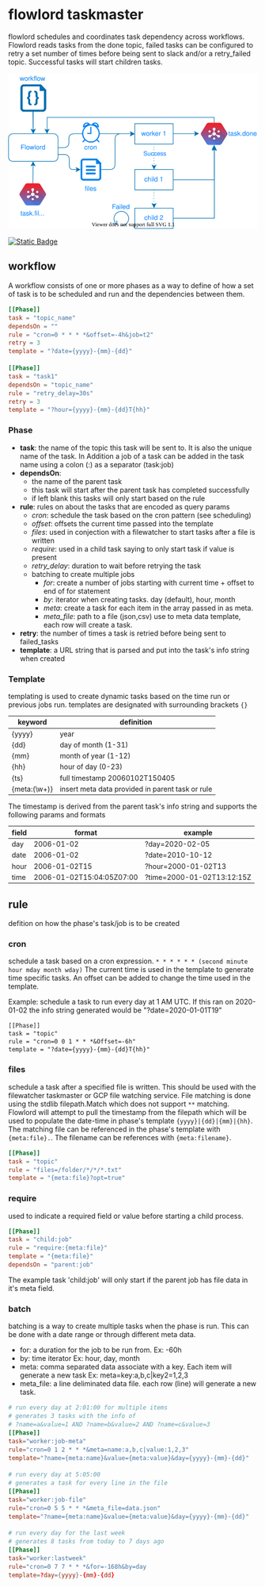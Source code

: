 # flowlord taskmaster
flowlord schedules and coordinates task dependency across workflows. Flowlord reads tasks from the done topic, failed tasks can be configured to retry a set number of times before being sent to slack and/or a retry_failed topic. Successful tasks will start children tasks.

![](flowlord.drawio.svg)


[![Static Badge](https://img.shields.io/badge/API%20Docs-green)](https://github.com/pcelvng/task-tools/wiki/Flowlord-API)


## workflow 
A workflow consists of one or more phases as a way to define of how a set of task is to be scheduled and run and the dependencies between them. 

``` toml 
[[Phase]]
task = "topic_name"
dependsOn = ""
rule = "cron=0 * * * *&offset=-4h&job=t2"
retry = 3
template = "?date={yyyy}-{mm}-{dd}"

[[Phase]]
task = "task1"
dependsOn = "topic_name"
rule = "retry_delay=30s"
retry = 3
template = "?hour={yyyy}-{mm}-{dd}T{hh}"
```

### Phase 

 - **task**: the name of the topic this task will be sent to. It is also the unique name of the task. In Addition a job of a task can be added in the task name using a colon (:) as a separator (task:job)
 - **dependsOn**: 
   - the name of the parent task
   - this task will start after the parent task has completed successfully
   - if left blank this tasks will only start based on the rule
 - **rule**: rules on about the tasks that are encoded as query params 
   - _cron_: schedule the task based on the cron pattern (see scheduling)
   - _offset_: offsets the current time passed into the template
   - _files_: used in conjection with a filewatcher to start tasks after a file is written
   - _require_: used in a child task saying to only start task if value is present
   - _retry_delay_: duration to wait before retrying the task
   - batching to create multiple jobs
     - _for_: create a number of jobs starting with current time + offset to end of for statement 
     - _by_: iterator when creating tasks. day (default), hour, month
     - _meta_: create a task for each item in the array passed in as meta. 
     - _meta_file_: path to a file (json,csv) use to meta data template, each row will create a task.  
 - **retry**: the number of times a task is retried before being sent to failed_tasks
 - **template**: a URL string that is parsed and put into the task's info string when created

### Template 
templating is used to create dynamic tasks based on the time run or previous jobs run. templates are designated with surrounding brackets `{}`

| keyword      | definition                                       |
|--------------|--------------------------------------------------|
| {yyyy}       | year                                             |
| {dd}         | day of month (1-31)                              | 
| {mm}         | month of year (1-12)                             | 
| {hh}         | hour of day (0-23)                               | 
| {ts}         | full timestamp 20060102T150405                   | 
| {meta:(\w+)} | insert meta data provided in parent task or rule | 

The timestamp is derived from the parent task's info string and supports the following params and formats 

| field | format                    | example                    | 
|-------|---------------------------|----------------------------|
| day   | 2006-01-02                | ?day=2020-02-05            | 
| date  | 2006-01-02                | ?date=2010-10-12           | 
| hour  | 2006-01-02T15             | ?hour=2000-01-02T13        | 
| time  | 2006-01-02T15:04:05Z07:00 | ?time=2000-01-02T13:12:15Z | 

## rule
defition on how the phase's task/job is to be created 

### cron 
schedule a task based on a cron expression. 
`* * * * * * (second minute hour mday month wday)` 
The current time is used in the template to generate time specific tasks. An offset can be added to change the time used in the template. 

Example: schedule a task to run every day at 1 AM UTC. If this ran on 2020-01-02 the info string generated would be "?date=2020-01-01T19"
```
[[Phase]]
task = "topic"
rule = "cron=0 0 1 * * *&Offset=-6h"
template = "?date={yyyy}-{mm}-{dd}T{hh}"
```

### files 
schedule a task after a specified file is written. This should be used with the filewatcher taskmaster or GCP file watching service. File matching is done using the stdlib filepath.Match which does not support `**` matching. Flowlord will attempt to pull the timestamp from the filepath which will be used to populate the date-time in phase's template `{yyyy}|{dd}|{mm}|{hh}`. The matching file can be referenced in the phase's template with `{meta:file}.`. The filename can be references with `{meta:filename}`.

``` toml 
[[Phase]]
task = "topic"
rule = "files=/folder/*/*/*.txt"
template = "{meta:file}?opt=true"
```

### require

used to indicate a required field or value before starting a child process. 

``` toml 
[[Phase]]
task = "child:job"
rule = "require:{meta:file}"
template = "{meta:file}" 
dependsOn = "parent:job"
```
The example task 'child:job' will only start if the parent job has file data in it's meta field. 

### batch 
batching is a way to create multiple tasks when the phase is run. This can be done with a date range or through different meta data. 

  * for: a duration for the job to be run from. Ex: -60h 
  * by: time iterator Ex: hour, day, month 
  * meta: comma separated data associate with a key. Each item will generate a new task Ex: meta=key:a,b,c|key2=1,2,3 
  * meta_file: a line deliminated data file. each row (line) will generate a new task. 

``` toml 
# run every day at 2:01:00 for multiple items
# generates 3 tasks with the info of 
# ?name=a&value=1 AND ?name=b&value=2 AND ?name=c&value=3
[[Phase]]
task="worker:job-meta"
rule="cron=0 1 2 * * *&meta=name:a,b,c|value:1,2,3" 
template="?name={meta:name}&value={meta:value}&day={yyyy}-{mm}-{dd}"

# run every day at 5:05:00
# generates a task for every line in the file
[[Phase]]
task="worker:job-file"
rule="cron=0 5 5 * * *&meta_file=data.json" 
template="?name={meta:name}&value={meta:value}&day={yyyy}-{mm}-{dd}"

# run every day for the last week 
# generates 8 tasks from today to 7 days ago
[[Phase]] 
task="worker:lastweek"
rule="cron=0 7 7 * * *&for=-168h&by=day
template=?day={yyyy}-{mm}-{dd}
```

